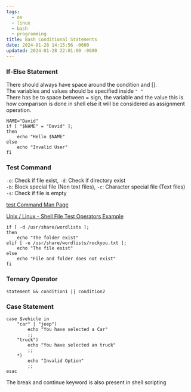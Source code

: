 ```yaml
---
tags:
  - os
  - linux
  - bash
  - programming
title: Bash Conditional Statements
date: 2024-01-28 14:15:56 -0600
updated: 2024-01-28 22:01:00 -0600
---
```


### If-Else Statement
There should always have space around the condition and \[\].  
The variables and values should be specified inside `" "`  
There has be to space between = sign, the variable and the value this is how comparison is done in shell else it will be considered as assignment operation.

````shell
NAME="David"
if [ "$NAME" = "David" ];
then
	echo "Hello $NAME"
else
	echo "Invalid User"
fi
````

### Test Command
`-e`: Check if file exist, `-d`: Check if directory exist  
`-b`: Block special file (Non text files), `-c`: Character special file (Text files)  
`-s`: Check if file is empty

[test Command Man Page](https://www.freebsd.org/cgi/man.cgi?test)  

[Unix / Linux - Shell File Test Operators Example](https://www.tutorialspoint.com/unix/unix-file-operators.htm)

````shell
if [ -d /usr/share/wordlists ];
then
	echo "The folder exist"
elif [ -e /usr/share/wordlists/rockyou.txt ];
	echo "The file exist"
else
	echo "File and folder does not exist"
fi
````

### Ternary Operator

````shell
statement && condition1 || condition2
````

### Case Statement

````shell
case $vehicle in
	"car" | "jeep") 
		echo "You have selected a Car"
		;;
	"truck")
		echo "You have selected an truck"
		;;
	*)
		echo "Invalid Option"
		;;
esac
````

The break and continue keyword is also present in shell scripting
